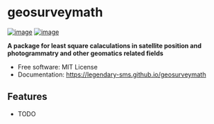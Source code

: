 # geosurveymath


[![image](https://img.shields.io/pypi/v/geosurveymath.svg)](https://pypi.python.org/pypi/geosurveymath)
[![image](https://img.shields.io/conda/vn/conda-forge/geosurveymath.svg)](https://anaconda.org/conda-forge/geosurveymath)


**A package for least square calaculations in satellite position and photogrammatry and other geomatics related fields**


-   Free software: MIT License
-   Documentation: https://legendary-sms.github.io/geosurveymath
    

## Features

-   TODO
